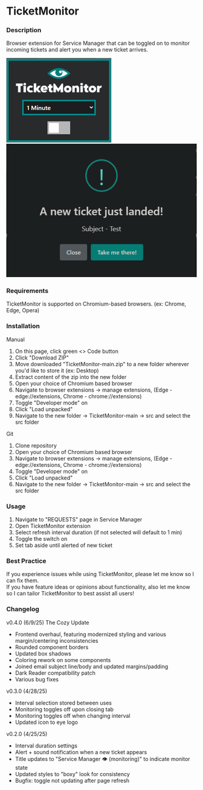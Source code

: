 # TicketMonitor

### Description
Browser extension for Service Manager that can be toggled on to monitor incoming tickets and alert you when a new ticket arrives.

<p float="left">
    <img src="/src/tmshowcase.PNG" alt="TicketMonitor" />
    <img src="/src/alertshowcase.PNG" alt="Alert" />
</p>

### Requirements
TicketMonitor is supported on Chromium-based browsers. (ex: Chrome, Edge, Opera)

### Installation
Manual
1. On this page, click green <> Code button
2. Click "Download ZIP"
3. Move downloaded "TicketMonitor-main.zip" to a new folder wherever you'd like to store it (ex: Desktop)
4. Extract content of the zip into the new folder
5. Open your choice of Chromium based browser
6. Navigate to browser extensions -> manage extensions, (Edge - edge://extensions, Chrome - chrome://extensions)
7. Toggle "Developer mode" on
8. Click "Load unpacked"
9. Navigate to the new folder -> TicketMonitor-main -> src and select the src folder

Git
1. Clone repository
2. Open your choice of Chromium based browser
3. Navigate to browser extensions -> manage extensions, (Edge - edge://extensions, Chrome - chrome://extensions)
4. Toggle "Developer mode" on
5. Click "Load unpacked"
6. Navigate to the new folder -> TicketMonitor-main -> src and select the src folder

### Usage
1. Navigate to "REQUESTS" page in Service Manager
2. Open TicketMonitor extension
3. Select refresh interval duration (if not selected will default to 1 min)
4. Toggle the switch on
5. Set tab aside until alerted of new ticket

### Best Practice
If you experience issues while using TicketMonitor, please let me know so I can fix them.
<br>
If you have feature ideas or opinions about functionality, also let me know so I can tailor TicketMonitor to best assist all users!

### Changelog
v0.4.0 (6/9/25)
The Cozy Update
- Frontend overhaul, featuring modernized styling and various margin/centering inconsistencies
- Rounded component borders
- Updated box shadows
- Coloring rework on some components
- Joined email subject line/body and updated margins/padding
- Dark Reader compatibility patch
- Various bug fixes

v0.3.0 (4/28/25)
- Interval selection stored between uses
- Monitoring toggles off upon closing tab
- Monitoring toggles off when changing interval
- Updated icon to eye logo

v0.2.0 (4/25/25)
- Interval duration settings
- Alert + sound notification when a new ticket appears
- Title updates to "Service Manager 👁 (monitoring)" to indicate monitor state
- Updated styles to "boxy" look for consistency
- Bugfix: toggle not updating after page refresh